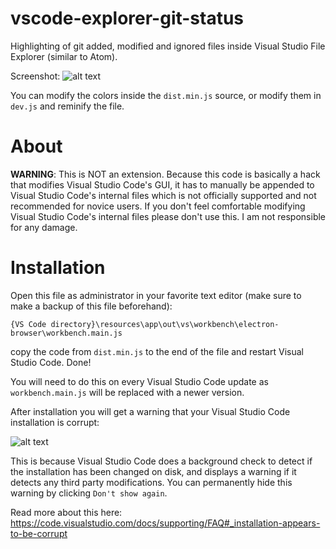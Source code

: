# vscode-explorer-git-status
Highlighting of git added, modified and ignored files inside Visual Studio File Explorer (similar to Atom).

Screenshot:
![alt text](https://karabaja4.blob.core.windows.net/public/gitstatus2.png)

You can modify the colors inside the `dist.min.js` source, or modify them in `dev.js` and reminify the file.

# About

**WARNING**: This is NOT an extension. Because this code is basically a hack that modifies Visual Studio Code's GUI, it has to manually be appended to Visual Studio Code's internal files which is not officially supported and not recommended for novice users. If you don't feel comfortable modifying Visual Studio Code's internal files please don't use this. I am not responsible for any damage.

# Installation

Open this file as administrator in your favorite text editor (make sure to make a backup of this file beforehand):

`{VS Code directory}\resources\app\out\vs\workbench\electron-browser\workbench.main.js`

copy the code from `dist.min.js` to the end of the file and restart Visual Studio Code. Done!

You will need to do this on every Visual Studio Code update as `workbench.main.js` will be replaced with a newer version.

After installation you will get a warning that your Visual Studio Code installation is corrupt:

![alt text](https://karabaja4.blob.core.windows.net/public/reinstall.jpg)

This is because Visual Studio Code does a background check to detect if the installation has been changed on disk, and displays a warning if it detects any third party modifications. You can permanently hide this warning by clicking `Don't show again`.

Read more about this here: https://code.visualstudio.com/docs/supporting/FAQ#_installation-appears-to-be-corrupt
